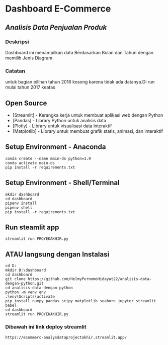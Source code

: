 # Dashboard E-Commerce
## _Analisis Data Penjualan Produk_

### Deskripsi
Dashboard ini menampilkan  data  Berdasarkan Bulan dan Tahun dengan memilih  Jenis Diagram

### Catatan
untuk bagian pilihan tahun 2016 kosong karena tidak ada datanya.Di run mulai tahun 2017 keatas 

## Open Source

- [Streamlit] - Kerangka kerja untuk membuat aplikasi web dengan Python
- [Pandas] - Library Python untuk analisis data
- [Plotly] - Library untuk visualisasi data interaktif
- [Matplotlib] - Library untuk membuat grafik statis, animasi, dan interaktif

## Setup Environment - Anaconda
    
    conda create --name main-ds python=3.9
    conda activate main-ds
    pip install -r requirements.txt
    
    
## Setup Environment - Shell/Terminal
    
    mkdir dashboard
    cd dashboard
    pipenv install
    pipenv shell
    pip install -r requirements.txt
    
## Run steamlit app
    streamlit run PROYEKAKHIR.py
    
    
## ATAU langsung dengan  Instalasi
    cd D:
    mkdir D:\dashboard
    cd dashboard
    git clone https://github.com/HelmyPurnomoHidayat22/analisis-data-dengan-python.git
    cd analisis-data-dengan-python
    python -m venv env
    .\env\Scripts\activate
    pip install numpy pandas scipy matplotlib seaborn jupyter streamlit babel
    cd dashboard
    streamlit run PROYEKAKHIR.py
    


### Dibawah ini link deploy streamlit
    
    https://ecommerc-analysdataprojectakhir.streamlit.app/
    
